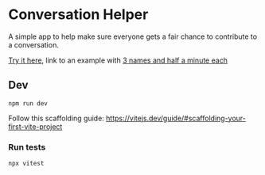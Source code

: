 # Conversation Helper

A simple app to help make sure everyone gets a fair chance to contribute to a conversation.

[Try it here](http://ajamesphillips.com/conversation-helper/), link to an example with [3 names and half a minute each](http://ajamesphillips.com/conversation-helper/?people=Shirley%2CJeremy%2CJames&time=0.5)


## Dev

    npm run dev

Follow this scaffolding guide: https://vitejs.dev/guide/#scaffolding-your-first-vite-project

### Run tests

    npx vitest
